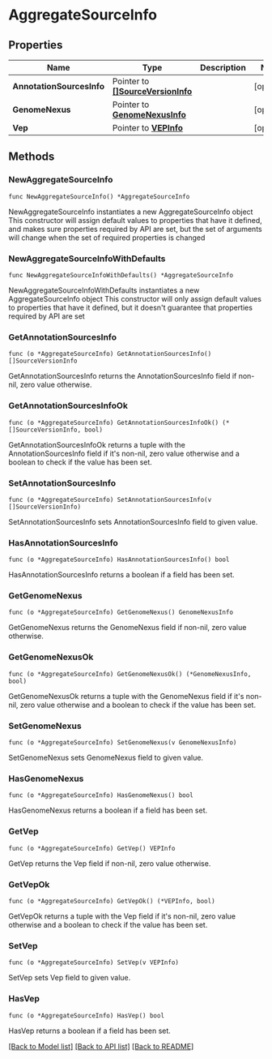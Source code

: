 # AggregateSourceInfo

## Properties

Name | Type | Description | Notes
------------ | ------------- | ------------- | -------------
**AnnotationSourcesInfo** | Pointer to [**[]SourceVersionInfo**](SourceVersionInfo.md) |  | [optional] 
**GenomeNexus** | Pointer to [**GenomeNexusInfo**](GenomeNexusInfo.md) |  | [optional] 
**Vep** | Pointer to [**VEPInfo**](VEPInfo.md) |  | [optional] 

## Methods

### NewAggregateSourceInfo

`func NewAggregateSourceInfo() *AggregateSourceInfo`

NewAggregateSourceInfo instantiates a new AggregateSourceInfo object
This constructor will assign default values to properties that have it defined,
and makes sure properties required by API are set, but the set of arguments
will change when the set of required properties is changed

### NewAggregateSourceInfoWithDefaults

`func NewAggregateSourceInfoWithDefaults() *AggregateSourceInfo`

NewAggregateSourceInfoWithDefaults instantiates a new AggregateSourceInfo object
This constructor will only assign default values to properties that have it defined,
but it doesn't guarantee that properties required by API are set

### GetAnnotationSourcesInfo

`func (o *AggregateSourceInfo) GetAnnotationSourcesInfo() []SourceVersionInfo`

GetAnnotationSourcesInfo returns the AnnotationSourcesInfo field if non-nil, zero value otherwise.

### GetAnnotationSourcesInfoOk

`func (o *AggregateSourceInfo) GetAnnotationSourcesInfoOk() (*[]SourceVersionInfo, bool)`

GetAnnotationSourcesInfoOk returns a tuple with the AnnotationSourcesInfo field if it's non-nil, zero value otherwise
and a boolean to check if the value has been set.

### SetAnnotationSourcesInfo

`func (o *AggregateSourceInfo) SetAnnotationSourcesInfo(v []SourceVersionInfo)`

SetAnnotationSourcesInfo sets AnnotationSourcesInfo field to given value.

### HasAnnotationSourcesInfo

`func (o *AggregateSourceInfo) HasAnnotationSourcesInfo() bool`

HasAnnotationSourcesInfo returns a boolean if a field has been set.

### GetGenomeNexus

`func (o *AggregateSourceInfo) GetGenomeNexus() GenomeNexusInfo`

GetGenomeNexus returns the GenomeNexus field if non-nil, zero value otherwise.

### GetGenomeNexusOk

`func (o *AggregateSourceInfo) GetGenomeNexusOk() (*GenomeNexusInfo, bool)`

GetGenomeNexusOk returns a tuple with the GenomeNexus field if it's non-nil, zero value otherwise
and a boolean to check if the value has been set.

### SetGenomeNexus

`func (o *AggregateSourceInfo) SetGenomeNexus(v GenomeNexusInfo)`

SetGenomeNexus sets GenomeNexus field to given value.

### HasGenomeNexus

`func (o *AggregateSourceInfo) HasGenomeNexus() bool`

HasGenomeNexus returns a boolean if a field has been set.

### GetVep

`func (o *AggregateSourceInfo) GetVep() VEPInfo`

GetVep returns the Vep field if non-nil, zero value otherwise.

### GetVepOk

`func (o *AggregateSourceInfo) GetVepOk() (*VEPInfo, bool)`

GetVepOk returns a tuple with the Vep field if it's non-nil, zero value otherwise
and a boolean to check if the value has been set.

### SetVep

`func (o *AggregateSourceInfo) SetVep(v VEPInfo)`

SetVep sets Vep field to given value.

### HasVep

`func (o *AggregateSourceInfo) HasVep() bool`

HasVep returns a boolean if a field has been set.


[[Back to Model list]](../README.md#documentation-for-models) [[Back to API list]](../README.md#documentation-for-api-endpoints) [[Back to README]](../README.md)


